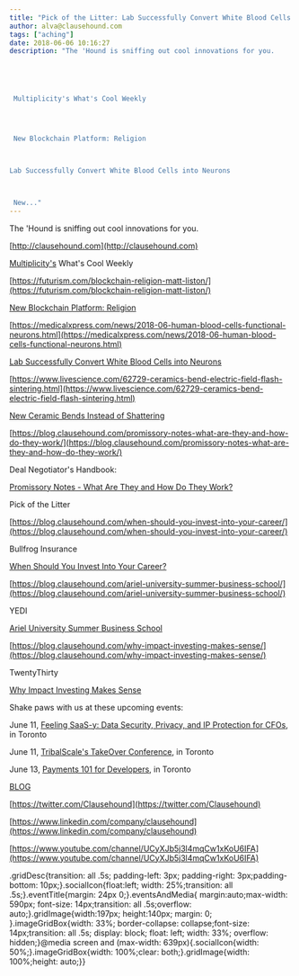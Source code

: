 ```yaml
---
title: "Pick of the Litter: Lab Successfully Convert White Blood Cells into Neurons"
author: alva@clausehound.com
tags: ["aching"]
date: 2018-06-06 10:16:27
description: "The 'Hound is sniffing out cool innovations for you.





 Multiplicity's What's Cool Weekly




 New Blockchain Platform: Religion 



Lab Successfully Convert White Blood Cells into Neurons 



 New..."
---
```


The 'Hound is sniffing out cool innovations for you.

[http://clausehound.com](http://clausehound.com)

[Multiplicity's](http://multiplicity.media) What's Cool Weekly

[https://futurism.com/blockchain-religion-matt-liston/](https://futurism.com/blockchain-religion-matt-liston/)

[New Blockchain Platform: Religion](https://futurism.com/blockchain-religion-matt-liston/)

[https://medicalxpress.com/news/2018-06-human-blood-cells-functional-neurons.html](https://medicalxpress.com/news/2018-06-human-blood-cells-functional-neurons.html)

[Lab Successfully Convert White Blood Cells into Neurons](https://medicalxpress.com/news/2018-06-human-blood-cells-functional-neurons.html)

[https://www.livescience.com/62729-ceramics-bend-electric-field-flash-sintering.html](https://www.livescience.com/62729-ceramics-bend-electric-field-flash-sintering.html)

[New Ceramic Bends Instead of Shattering ](https://www.livescience.com/62729-ceramics-bend-electric-field-flash-sintering.html)

[https://blog.clausehound.com/promissory-notes-what-are-they-and-how-do-they-work/](https://blog.clausehound.com/promissory-notes-what-are-they-and-how-do-they-work/)

Deal Negotiator's Handbook: 

[ Promissory Notes - What Are They and How Do They Work? ](https://blog.clausehound.com/promissory-notes-what-are-they-and-how-do-they-work/)

Pick of the Litter

[https://blog.clausehound.com/when-should-you-invest-into-your-career/](https://blog.clausehound.com/when-should-you-invest-into-your-career/)

 Bullfrog Insurance 

[ When Should You Invest Into Your Career?](https://blog.clausehound.com/when-should-you-invest-into-your-career/)

[https://blog.clausehound.com/ariel-university-summer-business-school/](https://blog.clausehound.com/ariel-university-summer-business-school/)

 YEDI 

[ Ariel University Summer Business School](https://blog.clausehound.com/ariel-university-summer-business-school/)

[https://blog.clausehound.com/why-impact-investing-makes-sense/](https://blog.clausehound.com/why-impact-investing-makes-sense/)

 TwentyThirty 

[Why Impact Investing Makes Sense](https://blog.clausehound.com/why-impact-investing-makes-sense/)

Shake paws with us at these upcoming events: 

June 11, [Feeling SaaS-y: Data Security, Privacy, and IP Protection for CFOs](https://blog.clausehound.com/feeling-saas-y-data-security-privacy-and-ip-protection-for-cfos/), in Toronto

June 11, [TribalScale's TakeOver Conference](https://blog.clausehound.com/tribalscales-takeover-conference/), in Toronto

June 13, [Payments 101 for Developers](https://blog.clausehound.com/payments-101-for-developers/), in Toronto

[BLOG](http://blog.clausehound.com)

[https://twitter.com/Clausehound](https://twitter.com/Clausehound)

[https://www.linkedin.com/company/clausehound](https://www.linkedin.com/company/clausehound)

[https://www.youtube.com/channel/UCyXJb5j3l4mqCw1xKoU6IFA](https://www.youtube.com/channel/UCyXJb5j3l4mqCw1xKoU6IFA)

.gridDesc{transition: all .5s; padding-left: 3px; padding-right: 3px;padding-bottom: 10px;}.socialIcon{float:left; width: 25%;transition: all .5s;}.eventTitle{margin: 24px 0;}.eventsAndMedia{ margin:auto;max-width: 590px; font-size: 14px;transition: all .5s;overflow: auto;}.gridImage{width:197px; height:140px; margin: 0; }.imageGridBox{width: 33%; border-collapse: collapse;font-size: 14px;transition: all .5s; display: block; float: left; width: 33%; overflow: hidden;}@media screen and (max-width: 639px){.socialIcon{width: 50%;}.imageGridBox{width: 100%;clear: both;}.gridImage{width: 100%;height: auto;}}